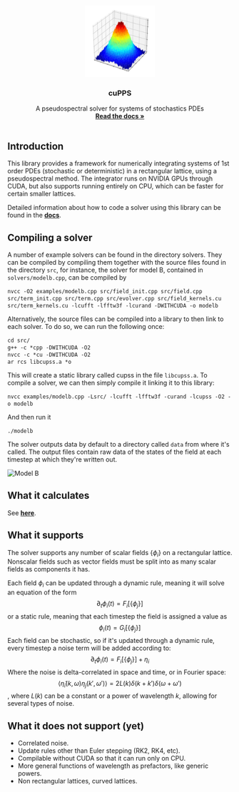 <br />
<div align="center">
    <img src="img/noisy_gaussian.jpg" width=156 height=160>

  <h3 align="center">cuPPS</h3>

  <p align="center">
    A pseudospectral solver for systems of stochastics PDEs
    <br />
    <a href=""><strong>Read the docs »</strong></a>
    <br />
    <br />
  </p>
</div>

## Introduction

This library provides a framework for numerically integrating systems of 1st order PDEs (stochastic or deterministic) in a rectangular lattice, using a pseudospectral method. The integrator runs on NVIDIA GPUs through CUDA, but also supports running entirely on CPU, which can be faster for certain smaller lattices.

Detailed information about how to code a solver using this library can be found in the <a href=""><strong>docs</strong></a>.

## Compiling a solver
A number of example solvers can be found in the directory solvers. They can be compiled by compiling them together with the source files found in the directory `src`, for instance, the solver for model B, contained in `solvers/modelb.cpp`, can be compiled by

```
nvcc -O2 examples/modelb.cpp src/field_init.cpp src/field.cpp src/term_init.cpp src/term.cpp src/evolver.cpp src/field_kernels.cu src/term_kernels.cu -lcufft -lfftw3f -lcurand -DWITHCUDA -o modelb
```

Alternatively, the source files can be compiled into a library to then link to each solver. To do so, we can run the following once:
```
cd src/
g++ -c *cpp -DWITHCUDA -O2
nvcc -c *cu -DWITHCUDA -O2
ar rcs libcupss.a *o
```

This will create a static library called cupss in the file `libcupss.a`. To compile a solver, we can then simply compile it linking it to this library:
```
nvcc examples/modelb.cpp -Lsrc/ -lcufft -lfftw3f -curand -lcupss -O2 -o modelb
```

And then run it
```
./modelb
```
The solver outputs data by default to a directory called `data` from where it's called. The output files contain raw data of the states of the field at each timestep at which they're written out.

<img src="img/modelb.gif" alt="Model B">

## What it calculates
See <a href=""><strong>here</strong></a>.

## What it supports
The solver supports any number of scalar fields $\lbrace\phi_i\rbrace$ on a rectangular lattice. Nonscalar fields such as vector fields must be split into as many scalar fields as components it has.

Each field $\phi_i$ can be updated through a dynamic rule, meaning it will solve an equation of the form
$$\partial_t\phi_i(t) = F_i[\lbrace\phi_j\rbrace]$$
or a static rule, meaning that each timestep the field is assigned a value as
$$\phi_i(t) = G_i[\lbrace\phi_j\rbrace]$$
Each field can be stochastic, so if it's updated through a dynamic rule, every timestep a noise term will be added according to:
$$\partial_t\phi_i(t) = F_i[\lbrace\phi_j\rbrace] + \eta_i$$
Where the noise is delta-correlated in space and time, or in Fourier space:
$$\langle\tilde\eta_i(k,\omega)\eta_j(k',\omega')\rangle = 2L(k)\delta(k+k')\delta(\omega+\omega')$$,
where $L(k)$ can be a constant or a power of wavelength $k$, allowing for several types of noise.

## What it does not support (yet)

 - Correlated noise.
 - Update rules other than Euler stepping (RK2, RK4, etc).
 - Compilable without CUDA so that it can run only on CPU.
 - More general functions of wavelength as prefactors, like generic powers.
 - Non rectangular lattices, curved lattices.
